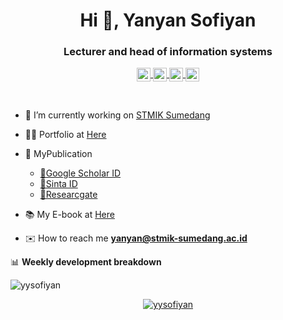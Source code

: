 <h1 align="center">Hi 👋, Yanyan Sofiyan</h1>
<h3 align="center">Lecturer and head of information systems</h3>
<p align="center">
<a href="@yysofiyan">
  <img align="center" alt="Twitter" width="22px" src="https://cdn.jsdelivr.net/npm/simple-icons@v3/icons/twitter.svg" />
</a>
<a href="https://www.linkedin.com/in/yanyansofiyan/">
  <img align="center" alt="Yanyan Sofiyan LinkdeIN" width="22px" src="https://cdn.jsdelivr.net/npm/simple-icons@v3/icons/linkedin.svg" />
</a>
<a href="0856963xxx">
  <img align="center" alt="yysofiyan Telegram" width="22px" src="https://cdn.jsdelivr.net/npm/simple-icons@v3/icons/telegram.svg" />
</a>
<a href="https://www.instagram.com/yysofiyan/">
  <img align="center" alt="Yanyan Sofiyan Instagram" width="22px" src="https://cdn.jsdelivr.net/npm/simple-icons@v3/icons/instagram.svg" />
</a></p>
<br>

- 🔭 I’m currently working on [STMIK Sumedang](#)
- 👨‍💻 Portfolio at [Here](https://github.com/yysofiyan/Redme.md)
- 📗 MyPublication 
  * [📗Google Scholar ID](https://scholar.google.co.id/citations?user=1Th3oxkAAAAJ&hl=id)
  * [📗Sinta ID](http://sinta.ristekbrin.go.id/affiliations/detail?id=1542&view=authors)
  * [📗Researcgate](https://www.researchgate.net/profile/Yanyan_Sofiyan)

- 📚 My E-book at [Here](#)
- ✉️ How to reach me **yanyan@stmik-sumedang.ac.id**

📊 **Weekly development breakdown**

<!--START_SECTION:waka-->
![yysofiyan](https://github-readme-stats.vercel.app/api/wakatime?username=yysofiyan&layout=compact&hide_title=true&hide_border=true&langs_count=5)
<!--END_SECTION:waka-->


<!-- in your footer -->

<p align="center">
<a href="http://hits.dwyl.com/yysofiyan/yysofiyan/" target="blank"><img align="center"
            src="https://hits.dwyl.com/homepage.svg" alt="yysofiyan" ></a></p>
